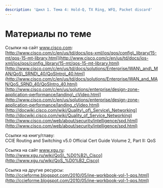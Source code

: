 ```yaml
---
description: 'Цикл 1. Тема 4: Hold-Q, TX Ring, WFQ, Packet discard'
---
```


# Материалы по теме

Ссылки на сайт www.cisco.com:  
[http://www.cisco.com/c/en/us/td/docs/ios-xml/ios/qos/config\_library/15-mt/qos-15-mt-library.html](http://www.cisco.com/c/en/us/td/docs/ios-xml/ios/qos/config_library/15-mt/qos-15-mt-library.html)[http://www.cisco.com/c/en/us/td/docs/solutions/Enterprise/WAN\_and\_MAN/QoS\_SRND\_40/QoSIntro\_40.html](http://www.cisco.com/c/en/us/td/docs/solutions/Enterprise/WAN_and_MAN/QoS_SRND_40/QoSIntro_40.html)  
[http://www.cisco.com/c/en/us/solutions/enterprise/design-zone-application-performance/landing\_cVideo.html](http://www.cisco.com/c/en/us/solutions/enterprise/design-zone-application-performance/landing_cVideo.html)  
[http://docwiki.cisco.com/wiki/Quality\_of\_Service\_Networking](http://docwiki.cisco.com/wiki/Quality_of_Service_Networking)  
[http://www.cisco.com/web/about/security/intelligence/spd.html](http://www.cisco.com/web/about/security/intelligence/spd.html)

Ссылки на книгу/главу:  
CCIE Routing and Switching v5.0 Official Cert Guide Volume 2, Part II: QoS

Ссылка на сайт www.xgu.ru:  
[http://www.xgu.ru/wiki/QoS\_%D0%B2\_Cisco](http://www.xgu.ru/wiki/QoS_%D0%B2_Cisco)

Ссылка на другие ресурсы:  
[http://ccieforme.blogspot.com/2010/05/ine-workbook-vol-1-qos.html](http://ccieforme.blogspot.com/2010/05/ine-workbook-vol-1-qos.html)

